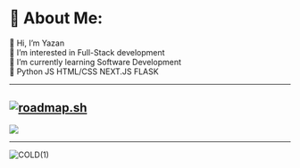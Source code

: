 # 💫 About Me:
👋 Hi, I’m Yazan<br>👀 I’m interested in Full-Stack development<br>🌱 I’m currently learning Software Development<br>💞️ Python JS HTML/CSS NEXT.JS FLASK<br>

---
[![roadmap.sh](https://roadmap.sh/card/tall/652405354c7f3e98be4dada2?variant=dark&roadmaps=frontend%2Cbackend%2Cgit-github%2Cpython)](https://roadmap.sh)
---

[![](https://visitcount.itsvg.in/api?id=ColdByDefault&icon=5&color=1)](https://visitcount.itsvg.in)

---

![COLD(1)](https://github.com/user-attachments/assets/e415de53-f22e-485e-8525-e210b0fe1c2a)
